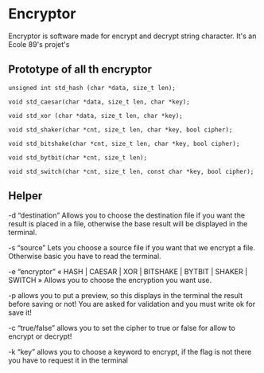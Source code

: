 
# Encryptor

Encryptor is software made for encrypt and decrypt string character. It's an Ecole 89's projet's

## Prototype of all th encryptor

`unsigned int std_hash (char *data, size_t len);`

`void std_caesar(char *data, size_t len, char *key);`

`void std_xor (char *data, size_t len, char *key);`

`void std_shaker(char *cnt, size_t len, char *key, bool cipher);`

`void std_bitshake(char *cnt, size_t len, char *key, bool cipher);`

`void std_bytbit(char *cnt, size_t len);`

`void std_switch(char *cnt, size_t len, const char *key, bool cipher);`

## Helper

-d “destination”
Allows you to choose the destination file if you want
the result is placed in a file, otherwise the base
result will be displayed in the terminal.

-s “source”
Lets you choose a source file if you want
that we encrypt a file.
Otherwise basic you have to read the terminal.

-e “encryptor”
« HASH | CAESAR | XOR | BITSHAKE | BYTBIT | SHAKER | SWITCH »
Allows you to choose the encryption you want
use.

-p allows you to put a preview, so this displays in
the terminal the result before saving or not!
You are asked for validation and you must write ok for
save it!

-c “true/false”
allows you to set the cipher to true or false for
allow to encrypt or decrypt!

-k “key”
allows you to choose a keyword to encrypt, if the
flag is not there you have to request it in the terminal
